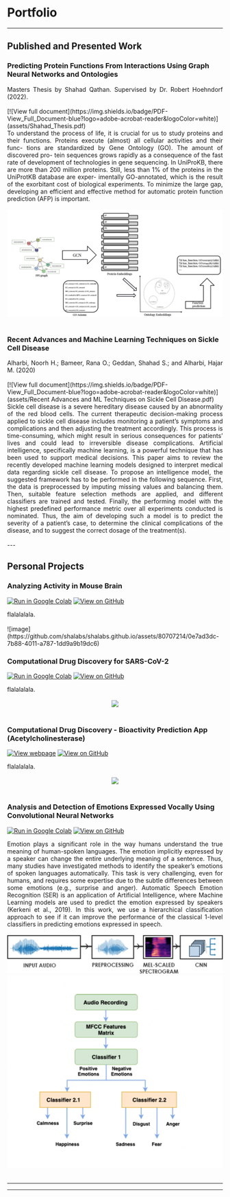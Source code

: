 # Portfolio
---

## Published and Presented Work

### Predicting Protein Functions From Interactions Using Graph Neural Networks and Ontologies
<div style="text-align: justify">Masters Thesis by Shahad Qathan. Supervised by Dr. Robert Hoehndorf (2022).</div>
<br>
[![View full document](https://img.shields.io/badge/PDF-View_Full_Document-blue?logo=adobe-acrobat-reader&logoColor=white)](assets/Shahad_Thesis.pdf)


<div style="text-align: justify">To understand the process of life, it is crucial for us to study proteins and their functions. Proteins execute (almost) all cellular activities and their func- tions are standardized by Gene Ontology (GO). The amount of discovered pro- tein sequences grows rapidly as a consequence of the fast rate of development of technologies in gene sequencing. In UniProKB, there are more than 200 million proteins. Still, less than 1% of the proteins in the UniProtKB database are exper- imentally GO-annotated, which is the result of the exorbitant cost of biological experiments. To minimize the large gap, developing an efficient and effective method for automatic protein function prediction (AFP) is important.</div>
<br>
<center><img src="assets/img/overview.jpg"/></center>
<br>

### Recent Advances and Machine Learning Techniques on Sickle Cell Disease

<div style="text-align: justify">Alharbi, Noorh H.; Bameer, Rana O.; Geddan, Shahad S.; and Alharbi, Hajar M. (2020)</div>
<br>
[![View full document](https://img.shields.io/badge/PDF-View_Full_Document-blue?logo=adobe-acrobat-reader&logoColor=white)](assets/Recent Advances and ML Techniques on Sickle Cell Disease.pdf)

<div style="text-align: justify">Sickle cell disease is a severe hereditary disease caused by an abnormality of the red blood cells. The current therapeutic decision-making process applied to sickle cell disease includes monitoring a patient’s symptoms and complications and then adjusting the treatment accordingly. This process is time-consuming, which might result in serious consequences for patients’ lives and could lead to irreversible disease complications. Artificial intelligence, specifically machine learning, is a powerful technique that has been used to support medical decisions. This paper aims to review the recently developed machine learning models designed to interpret medical data regarding sickle cell disease. To propose an intelligence model, the suggested framework has to be performed in the following sequence. First, the data is preprocessed by imputing missing values and balancing them. Then, suitable feature selection methods are applied, and different classifiers are trained and tested. Finally, the performing model with the highest predefined performance metric over all experiments conducted is nominated. Thus, the aim of developing such a model is to predict the severity of a patient’s case, to determine the clinical complications of the disease, and to suggest the correct dosage of the treatment(s).</div>
<br>
---

## Personal Projects

### Analyzing Activity in Mouse Brain


[![Run in Google Colab](https://img.shields.io/badge/Colab-Run_in_Google_Colab-blue?logo=Google&logoColor=FDBA18)](https://colab.research.google.com/drive/1f32gj5IYIyFipoINiC8P3DvKat-WWLUK)
[![View on GitHub](https://img.shields.io/badge/GitHub-View_on_GitHub-blue?logo=GitHub)](https://github.com/shalabs/Detection-of-emotions-expressed-vocally-using-Deep-Learning)


<div style="text-align: justify">flalalalala.</div>

<br>
![image](https://github.com/shalabs/shalabs.github.io/assets/80707214/0e7ad3dc-7b88-4011-a787-1dd9a9b19dc6)
<br>


### Computational Drug Discovery for SARS-CoV-2


[![Run in Google Colab](https://img.shields.io/badge/Colab-Run_in_Google_Colab-blue?logo=Google&logoColor=FDBA18)](https://colab.research.google.com/drive/1f32gj5IYIyFipoINiC8P3DvKat-WWLUK)
[![View on GitHub](https://img.shields.io/badge/GitHub-View_on_GitHub-blue?logo=GitHub)](https://github.com/shalabs/Detection-of-emotions-expressed-vocally-using-Deep-Learning)


<div style="text-align: justify">flalalalala.</div>

<br>
<center><img src="https://github.com/shalabs/computational-drug-discovery/assets/80707214/6d812754-db09-407a-8679-7af467c5f00b"/></center>
<br>


### Computational Drug Discovery - Bioactivity Prediction App (Acetylcholinesterase)


[![View webpage](https://img.shields.io/badge/Colab-Run_in_Google_Colab-blue?logo=Google&logoColor=FDBA18)](https://colab.research.google.com/drive/1f32gj5IYIyFipoINiC8P3DvKat-WWLUK)
[![View on GitHub](https://img.shields.io/badge/GitHub-View_on_GitHub-blue?logo=GitHub)](https://github.com/shalabs/Detection-of-emotions-expressed-vocally-using-Deep-Learning)


<div style="text-align: justify">flalalalala.</div>

<br>
<center><img src="![Screen Shot 2023-06-03 at 12 10 48 PM](https://github.com/shalabs/shalabs.github.io/assets/80707214/264c8b98-3536-4872-94f3-7e66d879e900)
"/></center>
<br>



### Analysis and Detection of Emotions Expressed Vocally Using Convolutional Neural Networks

[![Run in Google Colab](https://img.shields.io/badge/Colab-Run_in_Google_Colab-blue?logo=Google&logoColor=FDBA18)](https://colab.research.google.com/drive/1f32gj5IYIyFipoINiC8P3DvKat-WWLUK)
[![View on GitHub](https://img.shields.io/badge/GitHub-View_on_GitHub-blue?logo=GitHub)](https://github.com/shalabs/Detection-of-emotions-expressed-vocally-using-Deep-Learning)


<div style="text-align: justify">Emotion plays a significant role in the way humans understand the true meaning of human-spoken languages. The emotion implicitly expressed by a speaker can change the entire underlying meaning of a sentence. Thus, many studies have investigated methods to identify the speaker’s emotions of spoken languages automatically. This task is very challenging, even for humans, and requires some expertise due to the subtle differences between some emotions (e.g., surprise and anger). Automatic Speech Emotion Recognition (SER) is an application of Artificial Intelligence, where Machine Learning models are used to predict the emotion expressed by speakers (Kerkeni et al., 2019). In this work, we use a hierarchical classification approach to see if it can improve the performance of the classical 1-level classifiers in predicting emotions expressed in speech.</div>

<br>
<center><img src="assets/img/ser_fig1.webp"/></center>
<center><img src="assets/img/ser_fig2.png"/></center>
<br>

---

---


